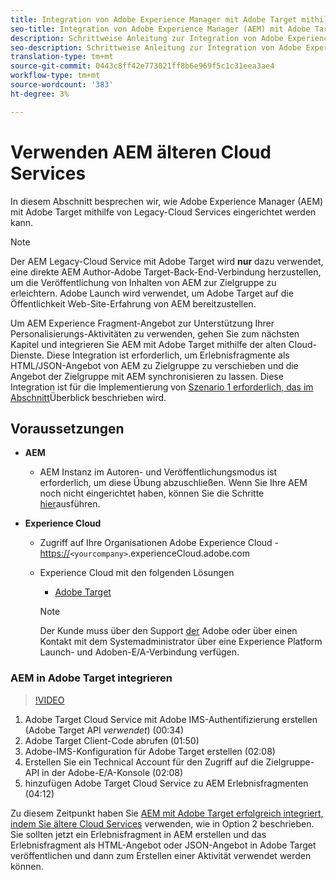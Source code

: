 ```yaml
---
title: Integration von Adobe Experience Manager mit Adobe Target mithilfe von Cloud Services
seo-title: Integration von Adobe Experience Manager (AEM) mit Adobe Target mithilfe von älteren Cloud Services
description: Schrittweise Anleitung zur Integration von Adobe Experience Manager (AEM) in Adobe Target mit AEM Cloud Service
seo-description: Schrittweise Anleitung zur Integration von Adobe Experience Manager (AEM) in Adobe Target mit AEM Cloud Service
translation-type: tm+mt
source-git-commit: 0443c8ff42e773021ff8b6e969f5c1c31eea3ae4
workflow-type: tm+mt
source-wordcount: '383'
ht-degree: 3%

---
```



# Verwenden AEM älteren Cloud Services

In diesem Abschnitt besprechen wir, wie Adobe Experience Manager (AEM) mit Adobe Target mithilfe von Legacy-Cloud Services eingerichtet werden kann.

>[!NOTE]
>
> Der AEM Legacy-Cloud Service mit Adobe Target wird **nur** dazu verwendet, eine direkte AEM Author-Adobe Target-Back-End-Verbindung herzustellen, um die Veröffentlichung von Inhalten von AEM zur Zielgruppe zu erleichtern. Adobe Launch wird verwendet, um Adobe Target auf die Öffentlichkeit Web-Site-Erfahrung von AEM bereitzustellen.

Um AEM Experience Fragment-Angebot zur Unterstützung Ihrer Personalisierungs-Aktivitäten zu verwenden, gehen Sie zum nächsten Kapitel und integrieren Sie AEM mit Adobe Target mithilfe der alten Cloud-Dienste. Diese Integration ist erforderlich, um Erlebnisfragmente als HTML/JSON-Angebot von AEM zu Zielgruppe zu verschieben und die Angebot der Zielgruppe mit AEM synchronisieren zu lassen. Diese Integration ist für die Implementierung von [Szenario 1 erforderlich, das im Abschnitt](./overview.md#personalization-using-aem-experience-fragment)Überblick beschrieben wird.

## Voraussetzungen

* **AEM**

   * AEM Instanz im Autoren- und Veröffentlichungsmodus ist erforderlich, um diese Übung abzuschließen. Wenn Sie Ihre AEM noch nicht eingerichtet haben, können Sie die Schritte [hier](./implementation.md#set-up-aem)ausführen.

* **Experience Cloud**
   * Zugriff auf Ihre Organisationen Adobe Experience Cloud - <https://>`<yourcompany>`.experienceCloud.adobe.com
   * Experience Cloud mit den folgenden Lösungen
      * [Adobe Target](https://experiencecloud.adobe.com)

      >[!NOTE]
      >
      > Der Kunde muss über den Support [der](https://helpx.adobe.com/de/contact/enterprise-support.ec.html) Adobe oder über einen Kontakt mit dem Systemadministrator über eine Experience Platform Launch- und Adoben-E/A-Verbindung verfügen.



### AEM in Adobe Target integrieren

>[!VIDEO](https://video.tv.adobe.com/v/28428?quality=12&learn=on)

1. Adobe Target Cloud Service mit Adobe IMS-Authentifizierung erstellen (Adobe Target API *verwendet*) (00:34)
2. Adobe Target Client-Code abrufen (01:50)
3. Adobe-IMS-Konfiguration für Adobe Target erstellen (02:08)
4. Erstellen Sie ein Technical Account für den Zugriff auf die Zielgruppe-API in der Adobe-E/A-Konsole (02:08)
5. hinzufügen Adobe Target Cloud Service zu AEM Erlebnisfragmenten (04:12)

Zu diesem Zeitpunkt haben Sie [AEM mit Adobe Target erfolgreich integriert, indem Sie ältere Cloud Services](./using-aem-cloud-services.md#integrating-aem-target-options) verwenden, wie in Option 2 beschrieben. Sie sollten jetzt ein Erlebnisfragment in AEM erstellen und das Erlebnisfragment als HTML-Angebot oder JSON-Angebot in Adobe Target veröffentlichen und dann zum Erstellen einer Aktivität verwendet werden können.
